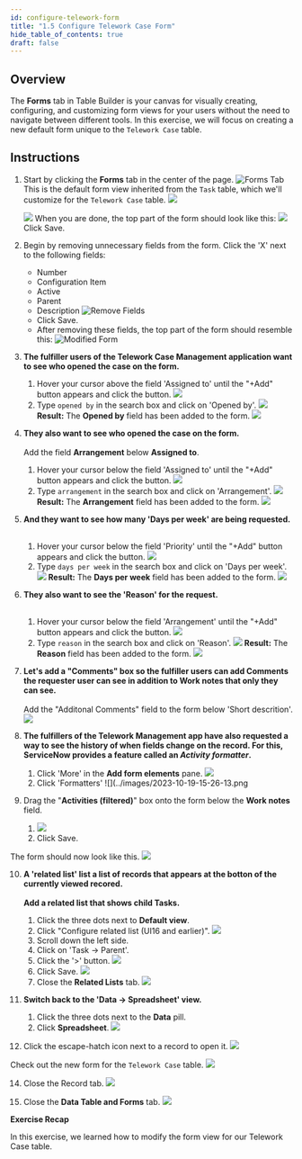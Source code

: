 ```yaml
---
id: configure-telework-form
title: "1.5 Configure Telework Case Form"
hide_table_of_contents: true
draft: false
---
```


## Overview

The **Forms** tab in Table Builder is your canvas for visually creating, configuring, and customizing form views for your users without the need to navigate between different tools. In this exercise, we will focus on creating a new default form unique to the `Telework Case` table.

## Instructions

1. Start by clicking the **Forms** tab in the center of the page.
   ![Forms Tab](../images/2023-10-19-13-30-47.png)
   This is the default form view inherited from the `Task` table, which we'll customize for the `Telework Case` table.
   ![](../images/2023-10-19-14-53-15.png)


    ![](../images/2023-10-19-14-54-23.png)
    When you are done, the top part of the form should look like this:
    ![](../images/2023-10-19-21-16-20.png)
    Click <span className="button-purple">Save</span>.


2. Begin by removing unnecessary fields from the form. Click the 'X' next to the following fields: 
   * Number
   * Configuration Item
   * Active
   * Parent
   * Description
   ![Remove Fields](../images/2023-10-19-14-54-23.png)
   * Click <span className="button-purple">Save</span>.
   * After removing these fields, the top part of the form should resemble this:
   ![Modified Form](../images/2023-10-19-21-16-20.png)


3. **The fulfiller users of the Telework Case Management application want to see who opened the case on the form.**
   1. Hover your cursor above the field 'Assigned to' until the "+Add" button appears and click the button. 
   ![](../images/2023-10-19-14-58-01.png)  
   2. Type `opened by` in the search box and click on 'Opened by'.
   ![](../images/2023-10-19-14-59-40.png)
   **Result:** The **Opened by** field has been added to the form.
   ![](../images/2023-10-19-15-00-15.png)


4. **They also want to see who opened the case on the form.**<br/><br/>
Add the field **Arrangement** below **Assigned to**.
   1. Hover your cursor below the field 'Assigned to' until the "+Add" button appears and click the button. 
   ![](../images/2023-10-19-15-08-55.png)
   2. Type `arrangement` in the search box and click on 'Arrangement'.
   ![](../images/2023-10-19-15-09-39.png)
   **Result:** The **Arrangement** field has been added to the form.
   ![](../images/2023-10-19-15-10-25.png)


5. **And they want to see how many 'Days per week' are being requested.**<br/><br/>
   1. Hover your cursor below the field 'Priority' until the "+Add" button appears and click the button.
   ![](../images/2023-10-19-15-14-27.png)
   2. Type `days per week` in the search box and click on 'Days per week'.
   ![](../images/2023-10-19-15-16-04.png)
   **Result:** The **Days per week** field has been added to the form.
   ![](../images/2023-10-19-15-16-53.png)


6. **They also want to see the 'Reason' for the request.**<br/><br/>
   1. Hover your cursor below the field 'Arrangement' until the "+Add" button appears and click the button.
   ![](../images/2023-10-19-15-19-29.png)
   2. Type `reason` in the search box and click on 'Reason'.
   ![](../images/2023-10-19-15-20-44.png)
   **Result:** The **Reason** field has been added to the form.
   ![](../images/2023-10-19-15-21-20.png)


7. **Let's add a "Comments" box so the fulfiller users can add Comments the requester user can see in addition to Work notes that only they can see.**<br/><br/>
Add the "Additonal Comments" field to the form below 'Short descrition'.
![](../images/2023-10-19-17-26-19.png)


7. **The fulfillers of the Telework Management app have also requested a way to see the history of when fields change on the record. For this, ServiceNow provides a feature called an _Activity formatter_.**
   1. Click 'More' in the **Add form elements** pane. 
   ![](../images/2023-10-19-15-24-21.png)
   2. Click 'Formatters'
   ![](../images/2023-10-19-15-26-13.png


8.  Drag the "**Activities (filtered)**" box onto the form below the **Work notes** field.
    1. ![](../images/2023-10-19_17-28-33.gif)
    2. Click <span className="button-purple">Save</span>.


The form should now look like this.
![](../images/2023-10-19-17-30-51.png)


10. **A 'related list' list a list of records that appears at the botton of the currently viewed recored.**<br/><br/>
    **Add a related list that shows child Tasks.**
    1. Click the three dots next to **Default view**.
    2. Click "Configure related list (UI16 and earlier)".
   ![](../images/2023-10-19-16-48-27.png)
    3. Scroll down the left side.
    4. Click on 'Task -> Parent'.
    5. Click the '>' button.
    ![](../images/2023-10-19-16-51-44.png)
    6. Click <span className="button-purple">Save</span>.
    ![](../images/2023-10-19-16-53-10.png)
    7. Close the **Related Lists** tab.
    ![](../images/2023-10-19-16-56-24.png)


11. **Switch back to the 'Data -> Spreadsheet' view.**
    1.  Click the three dots next to the **Data** pill.
    2.  Click **Spreadsheet**.
   ![](../images/2023-10-19-18-45-29.png)


12. Click the escape-hatch icon next to a record to open it. 
![](../images/2023-10-19-18-31-39.png)

Check out the new form for the `Telework Case` table.
![](../images/2023-10-19-21-23-15.png)

14. Close the Record tab.
![](../images/2023-10-19-21-24-24.png)


15. Close the **Data Table and Forms** tab.
![](../images/2023-10-19-17-21-01.png)


**Exercise Recap**

In this exercise, we learned how to modify the form view for our Telework Case table.
